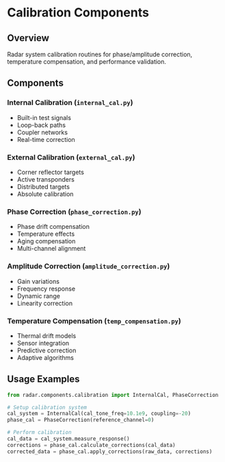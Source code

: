 # Calibration Components

## Overview
Radar system calibration routines for phase/amplitude correction, temperature compensation, and performance validation.

## Components

### Internal Calibration (`internal_cal.py`)
- Built-in test signals
- Loop-back paths
- Coupler networks
- Real-time correction

### External Calibration (`external_cal.py`)
- Corner reflector targets
- Active transponders
- Distributed targets
- Absolute calibration

### Phase Correction (`phase_correction.py`)
- Phase drift compensation
- Temperature effects
- Aging compensation
- Multi-channel alignment

### Amplitude Correction (`amplitude_correction.py`)
- Gain variations
- Frequency response
- Dynamic range
- Linearity correction

### Temperature Compensation (`temp_compensation.py`)
- Thermal drift models
- Sensor integration
- Predictive correction
- Adaptive algorithms

## Usage Examples
```python
from radar.components.calibration import InternalCal, PhaseCorrection

# Setup calibration system
cal_system = InternalCal(cal_tone_freq=10.1e9, coupling=-20)
phase_cal = PhaseCorrection(reference_channel=0)

# Perform calibration
cal_data = cal_system.measure_response()
corrections = phase_cal.calculate_corrections(cal_data)
corrected_data = phase_cal.apply_corrections(raw_data, corrections)
```
